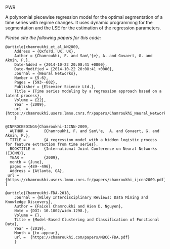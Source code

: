 PWR

A polynomial piecewise regression model for the optimal segmentation of a
time series with regime changes. It uses dynamic programming for the segmentation 
and the LSE for the estimation of the regression parameters.

*Please cite the following papers for this code:*

```
@article{chamroukhi_et_al_NN2009,
	Address = {Oxford, UK, UK},
	Author = {Chamroukhi, F. and Sam\'{e}, A. and Govaert, G. and Aknin, P.},
	Date-Added = {2014-10-22 20:08:41 +0000},
	Date-Modified = {2014-10-22 20:08:41 +0000},
	Journal = {Neural Networks},
	Number = {5-6},
	Pages = {593--602},
	Publisher = {Elsevier Science Ltd.},
	Title = {Time series modeling by a regression approach based on a latent process},
	Volume = {22},
	Year = {2009},
	url  = {https://chamroukhi.users.lmno.cnrs.fr/papers/Chamroukhi_Neural_Networks_2009.pdf}
	}

@INPROCEEDINGS{Chamroukhi-IJCNN-2009,
  AUTHOR =       {Chamroukhi, F. and Sam\'e,  A. and Govaert, G. and Aknin, P.},
  TITLE =        {A regression model with a hidden logistic process for feature extraction from time series},
  BOOKTITLE =    {International Joint Conference on Neural Networks (IJCNN)},
  YEAR =         {2009},
  month = {June},
  pages = {489--496},
  Address = {Atlanta, GA},
 url = {https://chamroukhi.users.lmno.cnrs.fr/papers/chamroukhi_ijcnn2009.pdf}
}

@article{Chamroukhi-FDA-2018,
	Journal = {Wiley Interdisciplinary Reviews: Data Mining and Knowledge Discovery},
	Author = {Faicel Chamroukhi and Hien D. Nguyen},
	Note = {DOI: 10.1002/widm.1298.},
	Volume = {},
	Title = {Model-Based Clustering and Classification of Functional Data},
	Year = {2019},
	Month = {to appear},
	url =  {https://chamroukhi.com/papers/MBCC-FDA.pdf}
	}
```
